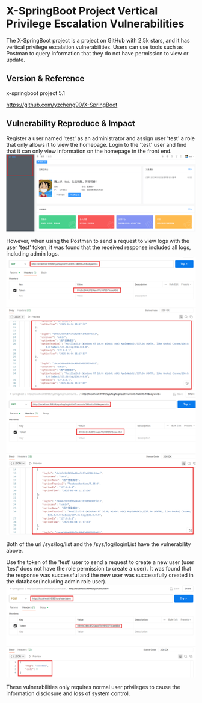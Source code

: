 # X-SpringBoot Project Vertical Privilege Escalation Vulnerabilities

The X-SpringBoot project is a project on GitHub with 2.5k stars, and it has vertical privilege escalation vulnerabilities. Users can use tools such as Postman to query information that they do not have permission to view or update.

## Version & Reference

x-springboot project 5.1

https://github.com/yzcheng90/X-SpringBoot

## Vulnerability Reproduce & Impact

Register a user named 'test' as an administrator and assign user 'test' a role that only allows it to view the homepage. Login to the 'test' user and find that it can only view information on the homepage in the front end.
![img1](./img/img1.png)

However, when using the Postman to send a request to view logs with the user 'test' token, it was found that the received response included all logs, including admin logs.
![img2](./img/img2.png)
![img4](./img/img4.png)

Both of the url /sys/log/list and the /sys/log/loginList have the vulnerability above.

Use the token of the 'test' user to send a request to create a new user (user 'test' does not have the role permission to create a user). It was found that the response was successful and the new user was successfully created in the database(including admin role user).
![img3](./img/img3.png)

These vulnerabilities only requires normal user privileges to cause the information disclosure and loss of system control.